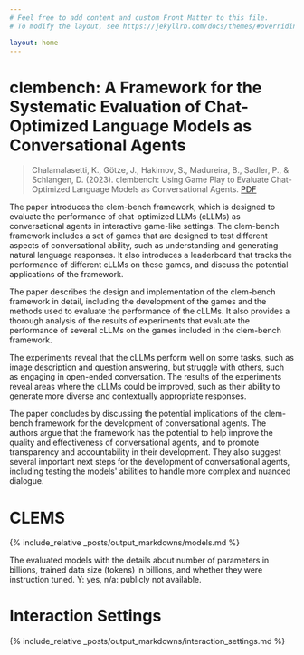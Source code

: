```yaml
---
# Feel free to add content and custom Front Matter to this file.
# To modify the layout, see https://jekyllrb.com/docs/themes/#overriding-theme-defaults

layout: home
---
```


<!-- ---
layout: post
title:  "Welcome to Jekyll!"
date:   2023-11-02 18:00:23 +0100
categories: jekyll update -->


# clembench: A Framework for the Systematic Evaluation of Chat-Optimized Language Models as Conversational Agents

> Chalamalasetti, K., Götze, J., Hakimov, S., Madureira, B., Sadler, P., & Schlangen, D. (2023). clembench: Using Game Play to Evaluate Chat-Optimized Language Models as Conversational Agents. [PDF](https://doi.org/10.48550/arXiv.2305.13455)

The paper introduces the clem-bench framework, which is designed to evaluate the performance of chat-optimized LLMs (cLLMs) as conversational agents in interactive game-like settings. The clem-bench framework includes a set of games that are designed to test different aspects of conversational ability, such as understanding and generating natural language responses. It also introduces a leaderboard that tracks the performance of different cLLMs on these games, and discuss the potential applications of the framework.

The paper describes the design and implementation of the clem-bench framework in detail, including the development of the games and the methods used to evaluate the performance of the cLLMs. It also provides a thorough analysis of the results of experiments that evaluate the performance of several cLLMs on the games included in the clem-bench framework.

The experiments reveal that the cLLMs perform well on some tasks, such as image description and question answering, but struggle with others, such as engaging in open-ended conversation. The results of the experiments reveal areas where the cLLMs could be improved, such as their ability to generate more diverse and contextually appropriate responses.

The paper concludes by discussing the potential implications of the clem-bench framework for the development of conversational agents. The authors argue that the framework has the potential to help improve the quality and effectiveness of conversational agents, and to promote transparency and accountability in their development. They also suggest several important next steps for the development of conversational agents, including testing the models' abilities to handle more complex and nuanced dialogue.

# CLEMS

{% include_relative _posts/output_markdowns/models.md %}

The evaluated models with the details about
number of parameters in billions, trained data size
(tokens) in billions, and whether they were instruction tuned. Y: yes, n/a: publicly not available.

# Interaction Settings

{% include_relative _posts/output_markdowns/interaction_settings.md %}

